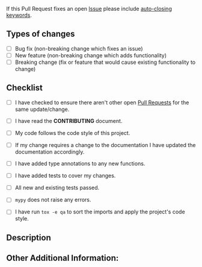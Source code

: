 <!-- You can erase any parts of this template not applicable to your Pull Request. -->

If this Pull Request fixes an open [Issue](../../../issues) please include [auto-closing keywords](https://help.github.com/articles/closing-issues-via-commit-messages/).

## Types of changes
<!--- What types of changes does your code introduce? Put an `x` in all the boxes that apply: -->
- [ ] Bug fix (non-breaking change which fixes an issue)
- [ ] New feature (non-breaking change which adds functionality)
- [ ] Breaking change (fix or feature that would cause existing functionality to change)

## Checklist
- [ ] I have checked to ensure there aren't other open [Pull Requests](../../../pulls) for the same update/change.
- [ ] I have read the **CONTRIBUTING** document.
- [ ] My code follows the code style of this project.
- [ ] If my change requires a change to the documentation I have updated the documentation accordingly.
- [ ] I have added type annotations to any new functions.
- [ ] I have added tests to cover my changes.
- [ ] All new and existing tests passed.
- [ ] `mypy` does not raise any errors.
- [ ] I have run `tox -e qa` to sort the imports and apply the project's code style.


## Description
<!--Provide a clear and concise description of the changes you have made.-->


## Other Additional Information:
<!--Any additional information, related issues, etc.-->
